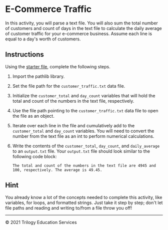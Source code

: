 # E-Commerce Traffic

In this activity, you will parse a text file. You will also sum the total number of customers and count of days in the text file to calculate the daily average of customer traffic for your e-commerce business. Assume each line is equal to a day's worth of customers.

## Instructions

Using the [starter file](Unsolved/ecommerce_traffic.py), complete the following steps.

1. Import the pathlib library.

2. Set the file path for the `customer_traffic.txt` data file.

3. Initialize the `customer_total` and `day_count` variables that will hold the total and count of the numbers in the text file, respectively.

4. Use the file path pointing to the `customer_traffic.txt` data file to open the file as an object.

5. Iterate over each line in the file and cumulatively add to the `customer_total` and `day_count` variables. You will need to convert the number from the text file as an int to perform numerical calculations.

6. Write the contents of the `customer_total`, `day_count`, and `daily_average` to an `output.txt` file. Your `output.txt` file should look similar to the following code block:

    ```
    The total and count of the numbers in the text file are 4945 and 100, respectively. The average is 49.45.
    ```

## Hint

You already know a lot of the concepts needed to complete this activity, like variables, for loops, and formatted strings. Just take it step by step; don't let file paths and reading and writing to/from a file throw you off!

---

© 2021 Trilogy Education Services
